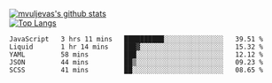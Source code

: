 [![mvuljevas's github stats](https://github-readme-stats.vercel.app/api?username=mvuljevas&show_icons=true&theme=dracula)](https://www.mvuljevas.com)
<br>
[![Top Langs](https://github-readme-stats.vercel.app/api/top-langs/?username=mvuljevas&theme=dracula)](https://www.mvuljevas.com)

<!--START_SECTION:waka-->
```text
JavaScript   3 hrs 11 mins   ██████████░░░░░░░░░░░░░░░   39.51 % 
Liquid       1 hr 14 mins    ███▓░░░░░░░░░░░░░░░░░░░░░   15.32 % 
YAML         58 mins         ███░░░░░░░░░░░░░░░░░░░░░░   12.12 % 
JSON         44 mins         ██▒░░░░░░░░░░░░░░░░░░░░░░   09.23 % 
SCSS         41 mins         ██░░░░░░░░░░░░░░░░░░░░░░░   08.65 % 
```
<!--END_SECTION:waka-->
